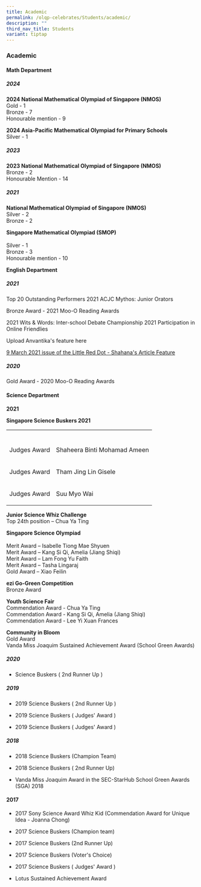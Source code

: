 ```yaml
---
title: Academic
permalink: /olqp-celebrates/Students/academic/
description: ""
third_nav_title: Students
variant: tiptap
---
```

<h3>Academic</h3>
<h4>Math Department</h4>
<h5>2024</h5>
<p><strong>2024 National Mathematical Olympiad of Singapore (NMOS)</strong> 
<br>Gold - 1&nbsp;
<br>Bronze - 7
<br>Honourable mention - 9</p>
<p><strong>2024 Asia-Pacific Mathematical Olympiad for Primary Schools </strong> 
<br>Silver - 1</p>
<h5>2023</h5>
<p><strong>2023 National Mathematical Olympiad of Singapore (NMOS)</strong> 
<br>Bronze - 2
<br>Honourable Mention - 14</p>
<h5>2021</h5>
<p><strong>National Mathematical Olympiad of Singapore (NMOS)</strong> 
<br>Silver - 2
<br>Bronze - 2</p>
<p><strong>Singapore Mathematical Olympiad (SMOP)</strong>
<br>
<br>Silver - 1&nbsp;
<br>Bronze - 3 &nbsp;
<br>Honourable mention - 10</p>
<p><strong>English Department</strong>
</p>
<h5>2021</h5>
<p>Top 20 Outstanding Performers 2021 ACJC Mythos: Junior Orators</p>
<p>Bronze Award - 2021 Moo-O Reading Awards</p>
<p>2021 Wits &amp; Words: Inter-school Debate Championship 2021 Participation
in Online Friendlies</p>
<p>Upload Anvantika's feature here</p>
<p><a href="https://staging.d2yo7qbk5fhrwg.amplifyapp.com/images/Shahana%209%20March.png" rel="noopener noreferrer nofollow" target="_blank">9 March 2021 issue of the Little Red Dot - Shahana's Article Feature</a>
</p>
<h5>2020</h5>
<p>Gold Award - 2020 Moo-O Reading Awards</p>
<h4>Science Department</h4>
<p><strong>2021</strong>
</p>
<p><strong>Singapore Science Buskers 2021</strong>
</p>
<table style="minWidth: 50px">
<colgroup>
<col>
<col>
</colgroup>
<tbody>
<tr>
<th rowspan="1" colspan="1">
<p></p>
</th>
<th rowspan="1" colspan="1">
<p></p>
</th>
</tr>
<tr>
<td rowspan="1" colspan="1">
<p>Judges Award</p>
</td>
<td rowspan="1" colspan="1">
<p>Shaheera Binti Mohamad Ameen</p>
</td>
</tr>
<tr>
<td rowspan="1" colspan="1">
<p>Judges Award</p>
</td>
<td rowspan="1" colspan="1">
<p>Tham Jing Lin Gisele</p>
</td>
</tr>
<tr>
<td rowspan="1" colspan="1">
<p>Judges Award</p>
</td>
<td rowspan="1" colspan="1">
<p>Suu Myo Wai</p>
</td>
</tr>
</tbody>
</table>
<p><strong>Junior Science Whiz Challenge</strong>
<br>Top 24th&nbsp;position – Chua Ya Ting</p>
<p><strong>Singapore Science Olympiad</strong>
<br>
<br>Merit Award – Isabelle Tiong Mae Shyuen
<br>Merit Award – Kang Si Qi, Amelia (Jiang Shiqi)
<br>Merit Award – Lam Fong Yu Faith
<br>Merit Award – Tasha Lingaraj
<br>Gold Award – Xiao Feilin</p>
<p><strong>ezi Go-Green Competition</strong>&nbsp;
<br>Bronze Award</p>
<p><strong>Youth Science Fair</strong> 
<br>Commendation Award -&nbsp;Chua Ya Ting
<br>Commendation Award - Kang Si Qi, Amelia (Jiang Shiqi)
<br>Commendation Award - Lee Yi Xuan Frances</p>
<p><strong>Community in Bloom</strong>
<br>Gold Award
<br>Vanda Miss Joaquim Sustained Achievement Award (School Green Awards)</p>
<h5>2020</h5>
<ul data-tight="true" class="tight">
<li>
<p>Science Buskers ( 2nd Runner Up )&nbsp;</p>
</li>
</ul>
<h5>2019</h5>
<ul data-tight="true" class="tight">
<li>
<p>2019 Science Buskers ( 2nd Runner Up )&nbsp;</p>
</li>
<li>
<p>2019 Science Buskers ( Judges' Award )</p>
</li>
<li>
<p>2019 Science Buskers ( Judges' Award )</p>
</li>
</ul>
<h5>2018</h5>
<ul data-tight="true" class="tight">
<li>
<p>2018 Science Buskers (Champion Team)&nbsp;</p>
</li>
<li>
<p>2018 Science Buskers ( 2nd Runner Up)</p>
</li>
<li>
<p>Vanda Miss Joaquim Award in the SEC-StarHub School Green Awards (SGA)
2018</p>
</li>
</ul>
<h4>2017</h4>
<ul data-tight="true" class="tight">
<li>
<p>2017 Sony Science Award Whiz Kid (Commendation Award for Unique Idea -
Joanna Chong)</p>
</li>
<li>
<p>2017 Science Buskers (Champion team)</p>
</li>
<li>
<p>2017 Science Buskers (2nd Runner Up)</p>
</li>
<li>
<p>2017 Science Buskers (Voter's Choice)</p>
</li>
<li>
<p>2017 Science Buskers&nbsp;( Judges' Award )</p>
</li>
<li>
<p>Lotus Sustained Achievement Award</p>
</li>
</ul>
<p></p>